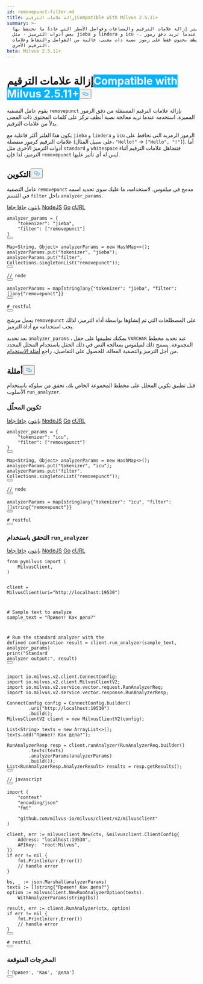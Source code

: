 ```yaml
---
id: removepunct-filter.md
title: إزالة علامات الترقيمCompatible with Milvus 2.5.11+
summary: >-
  يزيل فلتر إزالة علامات الترقيم والمسافات وفواصل الأسطر التي عادةً ما تحتفظ بها
  بعض أدوات الترميز - مثل jieba و lindera و icu -. استخدمه عندما تريد دفق رموز
  أنظف يحتوي فقط على رموز نصية ذات معنى، خالية من الفواصل والنقاط وعلامات
  الترقيم الأخرى.
beta: Milvus 2.5.11+
---
```

<h1 id="Remove-Punct" class="common-anchor-header">إزالة علامات الترقيم<span class="beta-tag" style="background-color:rgb(0, 179, 255);color:white" translate="no">Compatible with Milvus 2.5.11+</span><button data-href="#Remove-Punct" class="anchor-icon" translate="no">
      <svg translate="no"
        aria-hidden="true"
        focusable="false"
        height="20"
        version="1.1"
        viewBox="0 0 16 16"
        width="16"
      >
        <path
          fill="#0092E4"
          fill-rule="evenodd"
          d="M4 9h1v1H4c-1.5 0-3-1.69-3-3.5S2.55 3 4 3h4c1.45 0 3 1.69 3 3.5 0 1.41-.91 2.72-2 3.25V8.59c.58-.45 1-1.27 1-2.09C10 5.22 8.98 4 8 4H4c-.98 0-2 1.22-2 2.5S3 9 4 9zm9-3h-1v1h1c1 0 2 1.22 2 2.5S13.98 12 13 12H9c-.98 0-2-1.22-2-2.5 0-.83.42-1.64 1-2.09V6.25c-1.09.53-2 1.84-2 3.25C6 11.31 7.55 13 9 13h4c1.45 0 3-1.69 3-3.5S14.5 6 13 6z"
        ></path>
      </svg>
    </button></h1><p>يقوم عامل التصفية <code translate="no">removepunct</code> بإزالة علامات الترقيم المستقلة من دفق الرموز المميزة. استخدمه عندما تريد معالجة نصية أنظف تركز على كلمات المحتوى ذات المعنى بدلاً من علامات الترقيم.</p>
<div class="alert note">
<p>يكون هذا الفلتر أكثر فاعلية مع <code translate="no">jieba</code> و <code translate="no">lindera</code> و <code translate="no">icu</code> الرموز الرمزية التي تحافظ على علامات الترقيم كرموز منفصلة (على سبيل المثال، <code translate="no">&quot;Hello!&quot;</code> → <code translate="no">[&quot;Hello&quot;, &quot;!&quot;]</code>). أما أدوات الترميز الأخرى مثل <code translate="no">standard</code> و <code translate="no">whitespace</code> فتتجاهل علامات الترقيم أثناء الترميز، لذا فإن <code translate="no">removepunct</code> ليس له أي تأثير عليها.</p>
</div>
<h2 id="Configuration" class="common-anchor-header">التكوين<button data-href="#Configuration" class="anchor-icon" translate="no">
      <svg translate="no"
        aria-hidden="true"
        focusable="false"
        height="20"
        version="1.1"
        viewBox="0 0 16 16"
        width="16"
      >
        <path
          fill="#0092E4"
          fill-rule="evenodd"
          d="M4 9h1v1H4c-1.5 0-3-1.69-3-3.5S2.55 3 4 3h4c1.45 0 3 1.69 3 3.5 0 1.41-.91 2.72-2 3.25V8.59c.58-.45 1-1.27 1-2.09C10 5.22 8.98 4 8 4H4c-.98 0-2 1.22-2 2.5S3 9 4 9zm9-3h-1v1h1c1 0 2 1.22 2 2.5S13.98 12 13 12H9c-.98 0-2-1.22-2-2.5 0-.83.42-1.64 1-2.09V6.25c-1.09.53-2 1.84-2 3.25C6 11.31 7.55 13 9 13h4c1.45 0 3-1.69 3-3.5S14.5 6 13 6z"
        ></path>
      </svg>
    </button></h2><p>عامل التصفية <code translate="no">removepunct</code> مدمج في ميلفوس. لاستخدامه، ما عليك سوى تحديد اسمه في القسم <code translate="no">filter</code> داخل <code translate="no">analyzer_params</code>.</p>
<div class="multipleCode">
   <a href="#python">بايثون</a> <a href="#java">جافا جافا</a> <a href="#javascript">NodeJS</a> <a href="#go">Go</a> <a href="#bash">cURL</a></div>
<pre><code translate="no" class="language-python">analyzer_params = {
    <span class="hljs-string">&quot;tokenizer&quot;</span>: <span class="hljs-string">&quot;jieba&quot;</span>,
    <span class="hljs-string">&quot;filter&quot;</span>: [<span class="hljs-string">&quot;removepunct&quot;</span>]
}
<button class="copy-code-btn"></button></code></pre>
<pre><code translate="no" class="language-java">Map&lt;String, Object&gt; analyzerParams = <span class="hljs-keyword">new</span> <span class="hljs-title class_">HashMap</span>&lt;&gt;();
analyzerParams.put(<span class="hljs-string">&quot;tokenizer&quot;</span>, <span class="hljs-string">&quot;jieba&quot;</span>);
analyzerParams.put(<span class="hljs-string">&quot;filter&quot;</span>, Collections.singletonList(<span class="hljs-string">&quot;removepunct&quot;</span>));
<button class="copy-code-btn"></button></code></pre>
<pre><code translate="no" class="language-javascript"><span class="hljs-comment">// node</span>
<button class="copy-code-btn"></button></code></pre>
<pre><code translate="no" class="language-go">analyzerParams = <span class="hljs-keyword">map</span>[<span class="hljs-type">string</span>]any{<span class="hljs-string">&quot;tokenizer&quot;</span>: <span class="hljs-string">&quot;jieba&quot;</span>, <span class="hljs-string">&quot;filter&quot;</span>: []any{<span class="hljs-string">&quot;removepunct&quot;</span>}}
<button class="copy-code-btn"></button></code></pre>
<pre><code translate="no" class="language-bash"><span class="hljs-comment"># restful</span>
<button class="copy-code-btn"></button></code></pre>
<p>يعمل مرشح <code translate="no">removepunct</code> على المصطلحات التي تم إنشاؤها بواسطة أداة الترميز، لذلك يجب استخدامه مع أداة الترميز.</p>
<p>بعد تحديد <code translate="no">analyzer_params</code> ، يمكنك تطبيقها على حقل <code translate="no">VARCHAR</code> عند تحديد مخطط المجموعة. يسمح ذلك لميلفوس بمعالجة النص في ذلك الحقل باستخدام المحلل المحدد من أجل الترميز والتصفية الفعالة. للحصول على التفاصيل، راجع <a href="/docs/ar/analyzer-overview.md#Example-use">أمثلة الاستخدام</a>.</p>
<h2 id="Examples" class="common-anchor-header">أمثلة<button data-href="#Examples" class="anchor-icon" translate="no">
      <svg translate="no"
        aria-hidden="true"
        focusable="false"
        height="20"
        version="1.1"
        viewBox="0 0 16 16"
        width="16"
      >
        <path
          fill="#0092E4"
          fill-rule="evenodd"
          d="M4 9h1v1H4c-1.5 0-3-1.69-3-3.5S2.55 3 4 3h4c1.45 0 3 1.69 3 3.5 0 1.41-.91 2.72-2 3.25V8.59c.58-.45 1-1.27 1-2.09C10 5.22 8.98 4 8 4H4c-.98 0-2 1.22-2 2.5S3 9 4 9zm9-3h-1v1h1c1 0 2 1.22 2 2.5S13.98 12 13 12H9c-.98 0-2-1.22-2-2.5 0-.83.42-1.64 1-2.09V6.25c-1.09.53-2 1.84-2 3.25C6 11.31 7.55 13 9 13h4c1.45 0 3-1.69 3-3.5S14.5 6 13 6z"
        ></path>
      </svg>
    </button></h2><p>قبل تطبيق تكوين المحلل على مخطط المجموعة الخاص بك، تحقق من سلوكه باستخدام الأسلوب <code translate="no">run_analyzer</code>.</p>
<h3 id="Analyzer-configuration" class="common-anchor-header">تكوين المحلّل</h3><div class="multipleCode">
   <a href="#python">بايثون</a> <a href="#java">جافا جافا</a> <a href="#javascript">NodeJS</a> <a href="#go">Go</a> <a href="#bash">cURL</a></div>
<pre><code translate="no" class="language-python">analyzer_params = {
    <span class="hljs-string">&quot;tokenizer&quot;</span>: <span class="hljs-string">&quot;icu&quot;</span>,
    <span class="hljs-string">&quot;filter&quot;</span>: [<span class="hljs-string">&quot;removepunct&quot;</span>]
}
<button class="copy-code-btn"></button></code></pre>
<pre><code translate="no" class="language-java">Map&lt;String, Object&gt; analyzerParams = <span class="hljs-keyword">new</span> <span class="hljs-title class_">HashMap</span>&lt;&gt;();
analyzerParams.put(<span class="hljs-string">&quot;tokenizer&quot;</span>, <span class="hljs-string">&quot;icu&quot;</span>);
analyzerParams.put(<span class="hljs-string">&quot;filter&quot;</span>, Collections.singletonList(<span class="hljs-string">&quot;removepunct&quot;</span>));
<button class="copy-code-btn"></button></code></pre>
<pre><code translate="no" class="language-javascript"><span class="hljs-comment">// node</span>
<button class="copy-code-btn"></button></code></pre>
<pre><code translate="no" class="language-go">analyzerParams = <span class="hljs-keyword">map</span>[<span class="hljs-type">string</span>]any{<span class="hljs-string">&quot;tokenizer&quot;</span>: <span class="hljs-string">&quot;icu&quot;</span>, <span class="hljs-string">&quot;filter&quot;</span>: []<span class="hljs-type">string</span>{<span class="hljs-string">&quot;removepunct&quot;</span>}}
<button class="copy-code-btn"></button></code></pre>
<pre><code translate="no" class="language-bash"><span class="hljs-comment"># restful</span>
<button class="copy-code-btn"></button></code></pre>
<h3 id="Verification-using-runanalyzer" class="common-anchor-header">التحقق باستخدام <code translate="no">run_analyzer</code></h3><div class="multipleCode">
   <a href="#python">بايثون</a> <a href="#java">جافا جافا</a> <a href="#javascript">NodeJS</a> <a href="#go">Go</a> <a href="#bash">cURL</a></div>
<pre><code translate="no" class="language-python"><span class="hljs-keyword">from</span> pymilvus <span class="hljs-keyword">import</span> (
    MilvusClient,
)

client = MilvusClient(uri=<span class="hljs-string">&quot;http://localhost:19530&quot;</span>)

<span class="hljs-comment"># Sample text to analyze</span>
sample_text = <span class="hljs-string">&quot;Привет! Как дела?&quot;</span>

<span class="hljs-comment"># Run the standard analyzer with the defined configuration</span>
result = client.run_analyzer(sample_text, analyzer_params)
<span class="hljs-built_in">print</span>(<span class="hljs-string">&quot;Standard analyzer output:&quot;</span>, result)
<button class="copy-code-btn"></button></code></pre>
<pre><code translate="no" class="language-java"><span class="hljs-keyword">import</span> io.milvus.v2.client.ConnectConfig;
<span class="hljs-keyword">import</span> io.milvus.v2.client.MilvusClientV2;
<span class="hljs-keyword">import</span> io.milvus.v2.service.vector.request.RunAnalyzerReq;
<span class="hljs-keyword">import</span> io.milvus.v2.service.vector.response.RunAnalyzerResp;

<span class="hljs-type">ConnectConfig</span> <span class="hljs-variable">config</span> <span class="hljs-operator">=</span> ConnectConfig.builder()
        .uri(<span class="hljs-string">&quot;http://localhost:19530&quot;</span>)
        .build();
<span class="hljs-type">MilvusClientV2</span> <span class="hljs-variable">client</span> <span class="hljs-operator">=</span> <span class="hljs-keyword">new</span> <span class="hljs-title class_">MilvusClientV2</span>(config);

List&lt;String&gt; texts = <span class="hljs-keyword">new</span> <span class="hljs-title class_">ArrayList</span>&lt;&gt;();
texts.add(<span class="hljs-string">&quot;Привет! Как дела?&quot;</span>);

<span class="hljs-type">RunAnalyzerResp</span> <span class="hljs-variable">resp</span> <span class="hljs-operator">=</span> client.runAnalyzer(RunAnalyzerReq.builder()
        .texts(texts)
        .analyzerParams(analyzerParams)
        .build());
List&lt;RunAnalyzerResp.AnalyzerResult&gt; results = resp.getResults();
<button class="copy-code-btn"></button></code></pre>
<pre><code translate="no" class="language-javascript"><span class="hljs-comment">// javascript</span>
<button class="copy-code-btn"></button></code></pre>
<pre><code translate="no" class="language-go"><span class="hljs-keyword">import</span> (
    <span class="hljs-string">&quot;context&quot;</span>
    <span class="hljs-string">&quot;encoding/json&quot;</span>
    <span class="hljs-string">&quot;fmt&quot;</span>

    <span class="hljs-string">&quot;github.com/milvus-io/milvus/client/v2/milvusclient&quot;</span>
)

client, err := milvusclient.New(ctx, &amp;milvusclient.ClientConfig{
    Address: <span class="hljs-string">&quot;localhost:19530&quot;</span>,
    APIKey:  <span class="hljs-string">&quot;root:Milvus&quot;</span>,
})
<span class="hljs-keyword">if</span> err != <span class="hljs-literal">nil</span> {
    fmt.Println(err.Error())
    <span class="hljs-comment">// handle error</span>
}

bs, _ := json.Marshal(analyzerParams)
texts := []<span class="hljs-type">string</span>{<span class="hljs-string">&quot;Привет! Как дела?&quot;</span>}
option := milvusclient.NewRunAnalyzerOption(texts).
    WithAnalyzerParams(<span class="hljs-type">string</span>(bs))

result, err := client.RunAnalyzer(ctx, option)
<span class="hljs-keyword">if</span> err != <span class="hljs-literal">nil</span> {
    fmt.Println(err.Error())
    <span class="hljs-comment">// handle error</span>
}
<button class="copy-code-btn"></button></code></pre>
<pre><code translate="no" class="language-bash"><span class="hljs-comment"># restful</span>
<button class="copy-code-btn"></button></code></pre>
<h3 id="Expected-output" class="common-anchor-header">المخرجات المتوقعة</h3><pre><code translate="no" class="language-plaintext">[&#x27;Привет&#x27;, &#x27;Как&#x27;, &#x27;дела&#x27;]
<button class="copy-code-btn"></button></code></pre>
